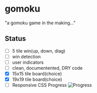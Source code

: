 # gomoku
"a gomoku game in the making..."

## Status

- [ ] 5 tile win(up, down, diag)
- [ ] win detection
- [ ] user indicators
- [ ] clean, documentented, DRY code
- [x] 15x15 tile board(choice)
- [x] 19x19 tile board(choice)
- [ ] Responsive CSS
Progress ![Progress](https://progress-bar.dev/6/)
